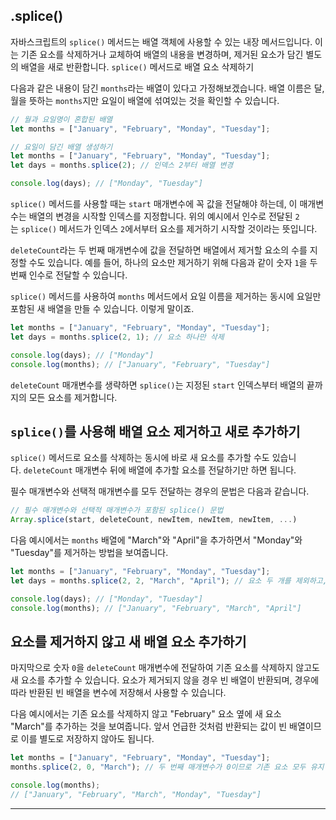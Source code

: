 

## .splice()

자바스크립트의 `splice()` 메서드는 배열 객체에 사용할 수 있는 내장 메서드입니다. 이는 기존 요소를 삭제하거나 교체하여 배열의 내용을 변경하며, 제거된 요소가 담긴 별도의 배열을 새로 반환합니다.
 `splice()` 메서드로 배열 요소 삭제하기

다음과 같은 내용이 담긴 `months`라는 배열이 있다고 가정해보겠습니다. 배열 이름은 달, 월을 뜻하는 `months`지만 요일이 배열에 섞여있는 것을 확인할 수 있습니다.


```js
// 월과 요일명이 혼합된 배열
let months = ["January", "February", "Monday", "Tuesday"];
```

```js
// 요일이 담긴 배열 생성하기 
let months = ["January", "February", "Monday", "Tuesday"];
let days = months.splice(2); // 인덱스 2부터 배열 변경

console.log(days); // ["Monday", "Tuesday"]
```


`splice()` 메서드를 사용할 때는 `start` 매개변수에 꼭 값을 전달해야 하는데, 이 매개변수는 배열의 변경을 시작할 인덱스를 지정합니다. 위의 예시에서 인수로 전달된 `2`는 `splice()` 메서드가 인덱스 `2`에서부터 요소를 제거하기 시작할 것이라는 뜻입니다.

`deleteCount`라는 두 번째 매개변수에 값을 전달하면 배열에서 제거할 요소의 수를 지정할 수도 있습니다. 예를 들어, 하나의 요소만 제거하기 위해 다음과 같이 숫자 `1`을 두 번째 인수로 전달할 수 있습니다. 



`splice()` 메서드를 사용하여 `months` 메서드에서 요일 이름을 제거하는 동시에 요일만 포함된 새 배열을 만들 수 있습니다. 이렇게 말이죠.

```js
let months = ["January", "February", "Monday", "Tuesday"];
let days = months.splice(2, 1); // 요소 하나만 삭제

console.log(days); // ["Monday"]
console.log(months); // ["January", "February", "Tuesday"]
```

`deleteCount` 매개변수를 생략하면 `splice()`는 지정된 `start` 인덱스부터 배열의 끝까지의 모든 요소를 제거합니다.

## `splice()`를 사용해 배열 요소 제거하고 새로 추가하기

`splice()` 메서드로 요소를 삭제하는 동시에 바로 새 요소를 추가할 수도 있습니다. `deleteCount` 매개변수 뒤에 배열에 추가할 요소를 전달하기만 하면 됩니다.

필수 매개변수와 선택적 매개변수를 모두 전달하는 경우의 문법은 다음과 같습니다.

```js
// 필수 매개변수와 선택적 매개변수가 포함된 splice() 문법 
Array.splice(start, deleteCount, newItem, newItem, newItem, ...)
```

다음 예시에서는 `months` 배열에 "March"와 "April"을 추가하면서 "Monday"와 "Tuesday"를 제거하는 방법을 보여줍니다.

```js
let months = ["January", "February", "Monday", "Tuesday"];
let days = months.splice(2, 2, "March", "April"); // 요소 두 개를 제외하고, 다른 요소를 추가

console.log(days); // ["Monday", "Tuesday"]
console.log(months); // ["January", "February", "March", "April"]
```

## 요소를 제거하지 않고 새 배열 요소 추가하기

마지막으로 숫자 `0`을 `deleteCount` 매개변수에 전달하여 기존 요소를 삭제하지 않고도 새 요소를 추가할 수 있습니다. 요소가 제거되지 않을 경우 빈 배열이 반환되며, 경우에 따라 반환된 빈 배열을 변수에 저장해서 사용할 수 있습니다.

다음 예시에서는 기존 요소를 삭제하지 않고 "February" 요소 옆에 새 요소 "March"를 추가하는 것을 보여줍니다. 앞서 언급한 것처럼 반환되는 값이 빈 배열이므로 이를 별도로 저장하지 않아도 됩니다.

```js
let months = ["January", "February", "Monday", "Tuesday"];
months.splice(2, 0, "March"); // 두 번째 매개변수가 0이므로 기존 요소 모두 유지

console.log(months); 
// ["January", "February", "March", "Monday", "Tuesday"]
```

---
